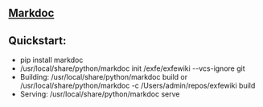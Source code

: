 ## [Markdoc](http://markdoc.org/)

## Quickstart:
  * pip install markdoc
  * /usr/local/share/python/markdoc init /exfe/exfewiki --vcs-ignore git
  * Building: /usr/local/share/python/markdoc build or /usr/local/share/python/markdoc -c /Users/admin/repos/exfewiki build
  * Serving: /usr/local/share/python/markdoc serve
